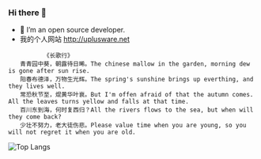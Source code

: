 ### Hi there 👋
- 🔭 I’m an open source developer.
- 我的个人网站 http://uplusware.net
```
          《长歌行》
　　青青园中葵，朝露待日晞。The chinese mallow in the garden, morning dew is gone after sun rise.
　　阳春布德泽，万物生光辉。The spring's sunshine brings up everthing, and they lives well.
　　常恐秋节至，焜黄华叶衰。But I'm offen afraid of that the autumn comes. All the leaves turns yellow and falls at that time.
　　百川东到海，何时复西归？All the rivers flows to the sea, but when will they come back?
　　少壮不努力，老大徒伤悲。Please value time when you are young, so you will not regret it when you are old.
```
![Top Langs](https://github-readme-stats.vercel.app/api/top-langs/?username=uplusware&hide=html&layout=compact&langs_count=12)
